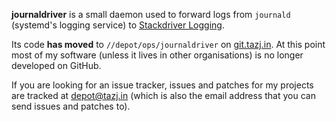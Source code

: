 **journaldriver** is a small daemon used to forward logs from `journald`
(systemd's logging service) to [Stackdriver Logging][].

Its code **has moved** to `//depot/ops/journaldriver` on [git.tazj.in][]. At
this point most of my software (unless it lives in other organisations) is no
longer developed on GitHub.

If you are looking for an issue tracker, issues and patches for my projects are
tracked at [depot@tazj.in][] (which is also the email address that you can send
issues and patches to).

[Stackdriver Logging]: https://cloud.google.com/logging/
[git.tazj.in]: https://git.tazj.in/tree/ops/journaldriver
[depot@tazj.in]: https://groups.google.com/a/tazj.in/forum/?hl=en#!forum/depot
